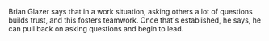 Brian Glazer says that in a work situation, asking others a lot of questions builds trust, and this fosters teamwork. Once that's established, he says, he can pull back on asking questions and begin to lead.